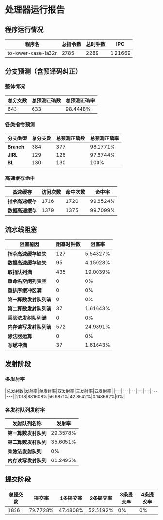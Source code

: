 # 处理器运行报告
## 程序运行情况
|程序名|总指令数|总时钟数|IPC|
|---|---|---|---|
|to-lower-case-la32r|2785|2289|1.21669|

## 分支预测（含预译码纠正）
### 整体情况
|总分支数|总预测正确数|总预测正确率|
|---|---|---|
|643|633|98.4448%|

### 各类指令预测
|分支类型|总分支数|总预测正确数|总预测正确率|
|---|---|---|---|
|**Branch**| 384 | 377 | 98.1771%|
|**JIRL**| 129 | 126 | 97.6744%|
|**BL**| 130 | 130 | 100%|

### 高速缓存命中
|高速缓存|访问次数|命中次数|命中率|
|---|---|---|---|
|**指令高速缓存**| 1726 | 1720 | 99.6524%|
|**数据高速缓存**| 1379 | 1375 | 99.7099%|
## 流水线阻塞
|阻塞原因|阻塞时钟数|阻塞率|
|---|---|---|
|**指令高速缓存缺失**| 127 | 5.54827%|
|**数据高速缓存缺失**| 95 | 4.15028%|
|**取指队列满**| 435 | 19.0039%|
|**重命名空闲列表空**|0 | 0%|
|**重排序缓冲区满**|0 | 0%|
|**第一算数发射队列满**|0 | 0%|
|**第二算数发射队列满**|37 | 1.61643%|
|**乘除法发射队列满**|0 | 0%|
|**内存读写发射队列满**|572 | 24.9891%|
|**除法器运算**|0 | 0%|
|**写缓冲满**|37 | 1.61643%|

## 发射阶段
### 多发射率
|总发射数|发射率|单发射率|双发射率|三发射率|四发射率|
|---|---|---|---|---|---|---|
|2018|88.1608%|56.9871%|42.8642%|0.148662%|0%|

### 各发射队列发射率
|发射队列名称|发射率|
|---|---|
|**第一算数发射队列**|29.3578%|
|**第二算数发射队列**|35.6051%|
|**乘除法发射队列**|0%|
|**内存读写发射队列**|61.2495%|

## 提交阶段
|总提交数|提交率|1条提交率|2条提交率|3条提交率|4条提交率|
|---|---|---|---|---|---|
|1826|79.7728%|47.4808%|52.5192%|0%|0%|
